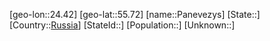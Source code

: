 ﻿---
location: [55.72,24.42]
type: City
tags:
- geo/City


SpocWebEntityId: 33236
isDeleted: false
confidential: public

---
[geo-lon::24.42]
[geo-lat::55.72]
[name::Panevezys]
[State::]
[Country::[Russia](geo/Continent/Europe/Russia.md)]
[StateId::]
[Population::]
[Unknown::]

